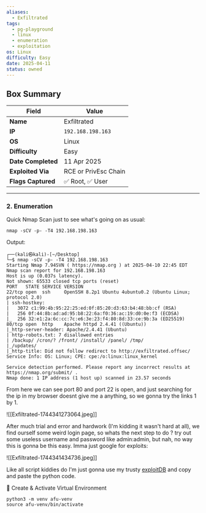 ```yaml
---
aliases:
  - Exfiltrated
tags:
  - pg-playground
  - linux
  - enumeration
  - exploitation
os: Linux
difficulty: Easy
date: 2025-04-11
status: owned
---
```


## Box Summary

| Field              | Value                |
| ------------------ | -------------------- |
| **Name**           | Exfiltrated          |
| **IP**             | `192.168.198.163`    |
| **OS**             | Linux                |
| **Difficulty**     | Easy                 |
| **Date Completed** | 11 Apr 2025          |
| **Exploited Via**  | RCE or PrivEsc Chain |
| **Flags Captured** | ✅ Root, ✅ User       |

---

### 2. Enumeration

Quick Nmap Scan just to see what's going on as usual:

```
nmap -sCV -p- -T4 192.168.198.163
```

Output:

```
┌──(kali㉿kali)-[~/Desktop]
└─$ nmap -sCV -p- -T4 192.168.198.163
Starting Nmap 7.94SVN ( https://nmap.org ) at 2025-04-10 22:45 EDT
Nmap scan report for 192.168.198.163
Host is up (0.037s latency).
Not shown: 65533 closed tcp ports (reset)
PORT   STATE SERVICE VERSION
22/tcp open  ssh     OpenSSH 8.2p1 Ubuntu 4ubuntu0.2 (Ubuntu Linux; protocol 2.0)
| ssh-hostkey: 
|   3072 c1:99:4b:95:22:25:ed:0f:85:20:d3:63:b4:48:bb:cf (RSA)
|   256 0f:44:8b:ad:ad:95:b8:22:6a:f0:36:ac:19:d0:0e:f3 (ECDSA)
|_  256 32:e1:2a:6c:cc:7c:e6:3e:23:f4:80:8d:33:ce:9b:3a (ED25519)
80/tcp open  http    Apache httpd 2.4.41 ((Ubuntu))
|_http-server-header: Apache/2.4.41 (Ubuntu)
| http-robots.txt: 7 disallowed entries 
| /backup/ /cron/? /front/ /install/ /panel/ /tmp/ 
|_/updates/
|_http-title: Did not follow redirect to http://exfiltrated.offsec/
Service Info: OS: Linux; CPE: cpe:/o:linux:linux_kernel

Service detection performed. Please report any incorrect results at https://nmap.org/submit/ .
Nmap done: 1 IP address (1 host up) scanned in 23.57 seconds
```

From here we can see port 80 and port 22 is open, and just searching for the ip in my browser doesnt give me a anything, so we gonna try the links 1 by 1.

![[Exfiltrated-1744341273064.jpeg]]


After much trial and error and hardwork (I'm kidding it wasn't hard at all), we find ourself some weird login page, so whats the next step to do ? try out some useless username and password like admin:admin, but nah, no way this is gonna be this easy. Imma just google for exploits:

![[Exfiltrated-1744341434736.jpeg]]

Like all script kiddies do I'm just gonna use my trusty [exploitDB](https://www.exploit-db.com/exploits/49876) and copy and paste the python code. 

🔹 Create & Activate Virtual Environment
```
python3 -m venv afu-venv
source afu-venv/bin/activate
```

